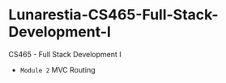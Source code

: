 # Lunarestia-CS465-Full-Stack-Development-I
CS465 - Full Stack Development I

* `Module 2` MVC Routing
